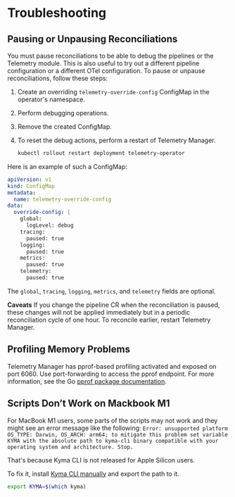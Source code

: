 # Troubleshooting

## Pausing or Unpausing Reconciliations

You must pause reconciliations to be able to debug the pipelines or the Telemetry module. This is also useful to try out a different pipeline configuration or a different OTel configuration. To pause or unpause reconciliations, follow these steps:

1. Create an overriding `telemetry-override-config` ConfigMap in the operator's namespace.
2. Perform debugging operations.
3. Remove the created ConfigMap.
4. To reset the debug actions, perform a restart of Telemetry Manager.

   ```bash
   kubectl rollout restart deployment telemetry-operator
   ```

Here is an example of such a ConfigMap:

```yaml
apiVersion: v1
kind: ConfigMap
metadata:
  name: telemetry-override-config
data:
  override-config: |
    global:
      logLevel: debug
    tracing:
      paused: true
    logging:
      paused: true
    metrics:
      paused: true
    telemetry:
      paused: true
```

The `global`, `tracing`, `logging`, `metrics`, and `telemetry` fields are optional.

**Caveats**
If you change the pipeline CR when the reconciliation is paused, these changes will not be applied immediately but in a periodic reconciliation cycle of one hour. To reconcile earlier, restart Telemetry Manager.

## Profiling Memory Problems

Telemetry Manager has pprof-based profiling activated and exposed on port 6060. Use port-forwarding to access the pprof endpoint. For more information, see the Go [pprof package documentation](https://pkg.go.dev/net/http/pprof).

## Scripts Don’t Work on Mackbook M1

For MacBook M1 users, some parts of the scripts may not work and they might see an error message like the following:
`Error: unsupported platform OS_TYPE: Darwin, OS_ARCH: arm64; to mitigate this problem set variable KYMA with the absolute path to kyma-cli binary compatible with your operating system and architecture. Stop.`

That's because Kyma CLI is not released for Apple Silicon users.

To fix it, install [Kyma CLI manually](https://github.com/kyma-project/cli#installation) and export the path to it.

   ```bash
   export KYMA=$(which kyma)
   ```
